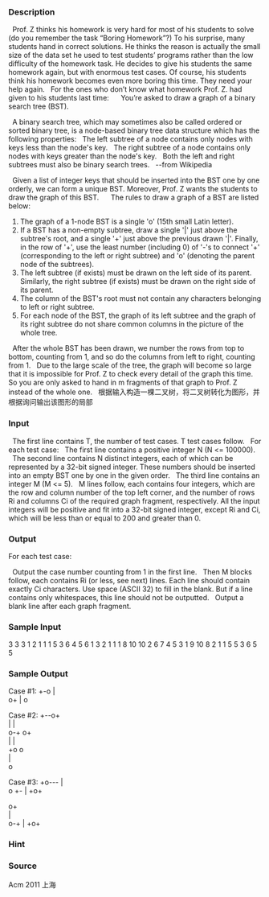 
### Description

  Prof. Z thinks his homework is very hard for most of his students to solve (do you remember the task “Boring Homework”?) To his surprise, many students hand in correct solutions. He thinks the reason is actually the small size of the data set he used to test students’ programs rather than the low difficulty of the homework task. He decides to give his students the same homework again, but with enormous test cases. Of course, his students think his homework becomes even more boring this time. They need your help again.
  For the ones who don’t know what homework Prof. Z. had given to his students last time:
  
  You’re asked to draw a graph of a binary search tree (BST). 

  A binary search tree, which may sometimes also be called ordered or sorted binary tree, is a node-based binary tree data structure which has the following properties:
  The left subtree of a node contains only nodes with keys less than the node's key.
  The right subtree of a node contains only nodes with keys greater than the node's key.
  Both the left and right subtrees must also be binary search trees.
  --from Wikipedia

  Given a list of integer keys that should be inserted into the BST one by one orderly, we can form a unique BST. Moreover, Prof. Z wants the students to draw the graph of this BST.
  
  The rules to draw a graph of a BST are listed below:
  
1. The graph of a 1-node BST is a single 'o' (15th small Latin letter).
2. If a BST has a non-empty subtree, draw a single '|' just above the subtree's root, and a single '+' just above the previous drawn '|'. Finally, in the row of '+', use the least number (including 0) of '-'s to connect '+' (corresponding to the left or right subtree) and 'o' (denoting the parent node of the subtrees).
3. The left subtree (if exists) must be drawn on the left side of its parent. Similarly, the right subtree (if exists) must be drawn on the right side of its parent.
4. The column of the BST's root must not contain any characters belonging to left or right subtree.
5. For each node of the BST, the graph of its left subtree and the graph of its right subtree do not share common columns in the picture of the whole tree.

  After the whole BST has been drawn, we number the rows from top to bottom, counting from 1, and so do the columns from left to right, counting from 1.
  Due to the large scale of the tree, the graph will become so large that it is impossible for Prof. Z to check every detail of the graph this time. So you are only asked to hand in m fragments of that graph to Prof. Z instead of the whole one.
 
根据输入构造一棵二叉树，将二叉树转化为图形，并根据询问输出该图形的局部


### Input
  The first line contains T, the number of test cases. T test cases follow.
  For each test case:
  The first line contains a positive integer N (N <= 100000).
  The second line contains N distinct integers, each of which can be represented by a 32-bit signed integer. These numbers should be inserted into an empty BST one by one in the given order.
  The third line contains an integer M (M <= 5).
  M lines follow, each contains four integers, which are the row and column number of the top left corner, and the number of rows Ri and columns Ci of the required graph fragment, respectively. All the input integers will be positive and fit into a 32-bit signed integer, except Ri and Ci, which will be less than or equal to 200 and greater than 0.

### Output
For each test case:

  Output the case number counting from 1 in the first line.
  Then M blocks follow, each contains Ri (or less, see next) lines. Each line should contain exactly Ci characters. Use space (ASCII 32) to fill in the blank. But if a line contains only whitespaces, this line should not be outputted.
  Output a blank line after each graph fragment.




### Sample Input
3
3
3 1 2
1
1 1 5 3
6 4 5 6 1 3 2
1
1 1 8 10
10
2 6 7 4 5 3 1 9 10 8
2
1 1 5 5
3 6 5 5





### Sample Output
Case #1:
+-o
|  
o+ 
 | 
 o 

Case #2:
+--o+     
|   |     
o-+ o+    
  |  |    
 +o  o    
 |        
 o        

Case #3:
+o---
|    
o  +-
   | 
  +o+

o+   
 |   
 o-+ 
   | 
  +o+

### Hint

### Source
Acm 2011 上海